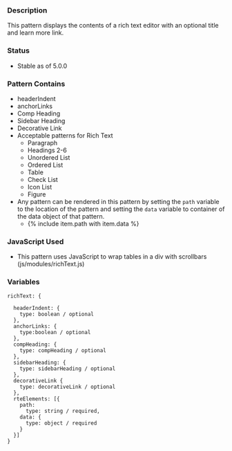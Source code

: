 ### Description
This pattern displays the contents of a rich text editor with an optional title and learn more link.

### Status
* Stable as of 5.0.0

### Pattern Contains
* headerIndent
* anchorLinks
* Comp Heading
* Sidebar Heading
* Decorative Link
* Acceptable patterns for Rich Text
  * Paragraph
  * Headings 2-6
  * Unordered List
  * Ordered List
  * Table
  * Check List
  * Icon List
  * Figure
* Any pattern can be rendered in this pattern by setting the `path` variable to the location of the pattern and setting the `data` variable to container of the data object of that pattern.  
  * {% include item.path with item.data %}

### JavaScript Used
* This pattern uses JavaScript to wrap tables in a div with scrollbars (js/modules/richText.js)

### Variables
~~~
richText: {

  headerIndent: {
    type: boolean / optional
  },
  anchorLinks: {
    type:boolean / optional
  },
  compHeading: {
    type: compHeading / optional
  },
  sidebarHeading: {
    type: sidebarHeading / optional
  },
  decorativeLink {
    type: decorativeLink / optional
  },
  rteElements: [{
    path: 
      type: string / required,
    data: {
      type: object / required
    }
  }]
}
~~~
